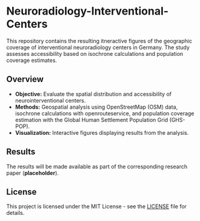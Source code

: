 # Neuroradiology-Interventional-Centers  

This repository contains the resulting itneractive figures of the geographic coverage of interventional neuroradiology centers in Germany. The study assesses accessibility based on isochrone calculations and population coverage estimates.  

## Overview  

- **Objective:** Evaluate the spatial distribution and accessibility of neurointerventional centers.  
- **Methods:** Geospatial analysis using OpenStreetMap (OSM) data, isochrone calculations with openrouteservice, and population coverage estimation with the Global Human Settlement Population Grid (GHS-POP).  
- **Visualization:** Interactive figures displaying results from the analysis.  

## Results  

The results will be made available as part of the corresponding research paper (**placeholder**).  

## License  

This project is licensed under the MIT License - see the [LICENSE](LICENSE) file for details.
